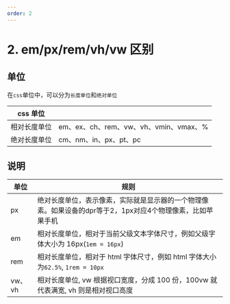 ```yaml
---
order: 2
---
```


# 2. em/px/rem/vh/vw 区别

## 单位

在`css`单位中，可以分为`长度单位`和`绝对单位`

| css 单位     |                                        |
| ------------ | -------------------------------------- |
| 相对长度单位 | em、ex、ch、rem、vw、vh、vmin、vmax、% |
| 绝对长度单位 | cm、nm、in、px、pt、pc                 |

## 说明

| 单位   | 规则                                                                              |
| ------ | --------------------------------------------------------------------------------- |
| px     | 绝对长度单位，表示像素，实际就是显示器的一个物理像素。如果设备的dpr等于2，1px对应4个物理像素，比如苹果手机                          |
| em     | 相对长度单位，相对于当前父级文本字体尺寸，例如父级字体大小为 16px(`1em = 16px`)   |
| rem    | 相对长度单位，相对于 html 字体尺寸，例如 html 字体大小为`62.5%`, `1rem = 10px`    |
| vw、vh | 相对长度单位, vw 根据视口宽度，分成 100 份，100vw 就代表满宽, vh 则是相对视口高度 |
